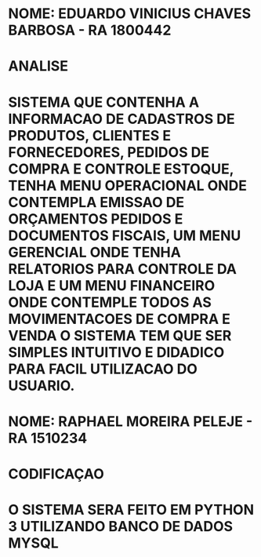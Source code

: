 # NOME: EDUARDO VINICIUS CHAVES BARBOSA - RA 1800442
# ANALISE
# SISTEMA QUE CONTENHA A INFORMACAO DE CADASTROS DE PRODUTOS, CLIENTES E FORNECEDORES, PEDIDOS DE COMPRA E CONTROLE ESTOQUE, TENHA MENU OPERACIONAL ONDE CONTEMPLA EMISSAO DE ORÇAMENTOS PEDIDOS E DOCUMENTOS FISCAIS, UM MENU GERENCIAL ONDE TENHA RELATORIOS PARA CONTROLE DA LOJA E UM MENU FINANCEIRO ONDE CONTEMPLE TODOS AS MOVIMENTACOES DE COMPRA E VENDA O SISTEMA TEM QUE SER SIMPLES INTUITIVO E DIDADICO PARA FACIL UTILIZACAO DO USUARIO.

# NOME: RAPHAEL MOREIRA PELEJE - RA 1510234
# CODIFICAÇAO
# O SISTEMA SERA FEITO EM PYTHON 3 UTILIZANDO BANCO DE DADOS MYSQL

